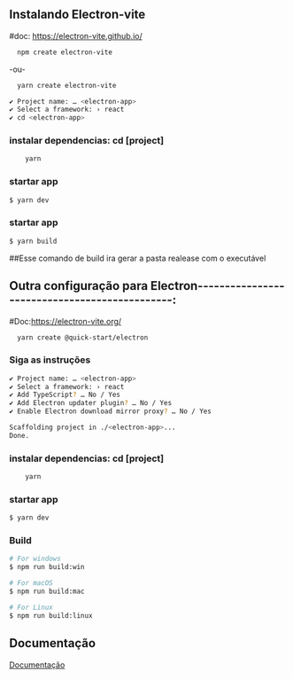 ## Instalando Electron-vite
#doc: https://electron-vite.github.io/

```bash
  npm create electron-vite
```
-ou-

```bash
  yarn create electron-vite
```

```bash
✔ Project name: … <electron-app>
✔ Select a framework: › react
✔ cd <electron-app>
```
### instalar dependencias: cd [project]

```bash
    yarn
```
### startar app

```bash
$ yarn dev
```

### startar app

```bash
$ yarn build
```

##Esse comando de build ira gerar a pasta realease com o executável


## Outra configuração para Electron----------------------------------------------:
#Doc:https://electron-vite.org/

```bash
  yarn create @quick-start/electron
```

### Siga as instruções

```bash
✔ Project name: … <electron-app>
✔ Select a framework: › react
✔ Add TypeScript? … No / Yes
✔ Add Electron updater plugin? … No / Yes
✔ Enable Electron download mirror proxy? … No / Yes

Scaffolding project in ./<electron-app>...
Done.
```

### instalar dependencias: cd [project]

```bash
	yarn
```

### startar app

```bash
$ yarn dev
```

### Build

```bash
# For windows
$ npm run build:win

# For macOS
$ npm run build:mac

# For Linux
$ npm run build:linux
```


## Documentação

[Documentação](https://evite.netlify.app/)

